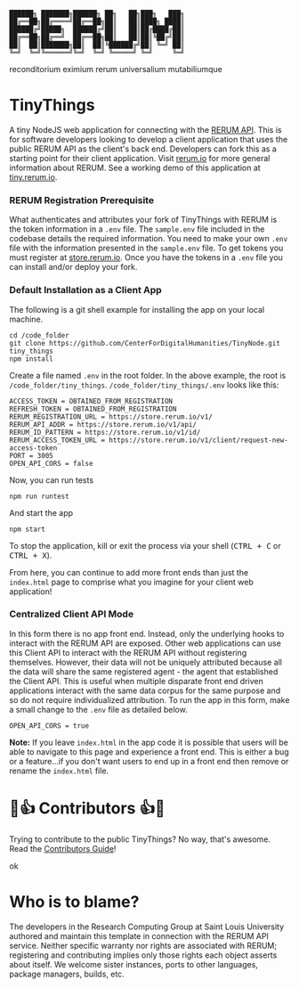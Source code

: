 ```
██████╗ ███████╗██████╗ ██╗   ██╗███╗   ███╗
██╔══██╗██╔════╝██╔══██╗██║   ██║████╗ ████║
██████╔╝█████╗  ██████╔╝██║   ██║██╔████╔██║
██╔══██╗██╔══╝  ██╔══██╗██║   ██║██║╚██╔╝██║
██║  ██║███████╗██║  ██║╚██████╔╝██║ ╚═╝ ██║
╚═╝  ╚═╝╚══════╝╚═╝  ╚═╝ ╚═════╝ ╚═╝     ╚═╝
```
reconditorium eximium rerum universalium mutabiliumque

# TinyThings
A tiny NodeJS web application for connecting with the [RERUM API](https://store.rerum.io/v1/API.html).  This is for software developers looking to develop a client application that uses the public RERUM API as the client's back end.  Developers can fork this as a starting point for their client application.  Visit [rerum.io](https://rerum.io) for more general information about RERUM. See a working demo of this application at [tiny.rerum.io](https://tiny.rerum.io/app).

### RERUM Registration Prerequisite
What authenticates and attributes your fork of TinyThings with RERUM is the token information in a `.env` file.  The `sample.env` file included in the codebase details the required information.  You need to make your own `.env` file with the information presented in the `sample.env` file.  To get tokens you must register at [store.rerum.io](https://store.rerum.io/v1).  Once you have the tokens in a `.env` file you can install and/or deploy your fork.

### Default Installation as a Client App
The following is a git shell example for installing the app on your local machine.

```shell
cd /code_folder
git clone https://github.com/CenterForDigitalHumanities/TinyNode.git tiny_things
npm install
```

Create a file named `.env` in the root folder.  In the above example, the root is `/code_folder/tiny_things`.  `/code_folder/tiny_things/.env` looks like this:

```shell
ACCESS_TOKEN = OBTAINED_FROM_REGISTRATION
REFRESH_TOKEN = OBTAINED_FROM_REGISTRATION
RERUM_REGISTRATION_URL = https://store.rerum.io/v1/
RERUM_API_ADDR = https://store.rerum.io/v1/api/
RERUM_ID_PATTERN = https://store.rerum.io/v1/id/
RERUM_ACCESS_TOKEN_URL = https://store.rerum.io/v1/client/request-new-access-token
PORT = 3005
OPEN_API_CORS = false
```

Now, you can run tests
```shell
npm run runtest
```

And start the app
```shell
npm start
```

To stop the application, kill or exit the process via your shell (<kbd>CTRL + C</kbd> or <kbd>CTRL + X</kbd>).

From here, you can continue to add more front ends than just the `index.html` page to comprise what you imagine for your client web application!

### Centralized Client API Mode
In this form there is no app front end.  Instead, only the underlying hooks to interact with the RERUM API are exposed.  Other web applications can use this Client API to interact with the RERUM API without registering themselves.  However, their data will not be uniquely attributed because all the data will share the same registered agent - the agent that established the Client API.  This is useful when multiple disparate front end driven applications interact with the same data corpus for the same purpose and so do not require individualized attribution.  To run the app in this form, make a small change to the `.env` file as detailed below.

```shell
OPEN_API_CORS = true
```

**Note:** If you leave `index.html` in the app code it is possible that users will be able to navigate to this page and experience a front end.  This is either a bug or a feature...if you don't want users to end up in a front end then remove or rename the `index.html` file.  

# 🌟👍 Contributors 👍🌟
Trying to contribute to the public TinyThings?  No way, that's awesome.  Read the [Contributors Guide](CONTRIBUTING.md)!

ok

# Who is to blame?
The developers in the Research Computing Group at Saint Louis University authored and maintain this template in connection with the RERUM API service.
Neither specific warranty nor rights are associated with RERUM; registering and contributing implies only those rights 
each object asserts about itself. We welcome sister instances, ports to other languages, package managers, builds, etc.
